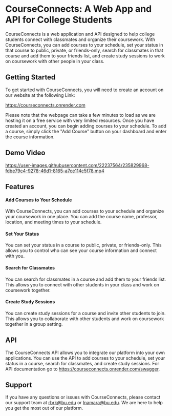 # CourseConnects: A Web App and API for College Students

CourseConnects is a web application and API designed to help college students connect with classmates and organize their coursework. With CourseConnects, you can add courses to your schedule, set your status in that course to public, private, or friends-only, search for classmates in that course and add them to your friends list, and create study sessions to work on coursework with other people in your class.

## Getting Started

To get started with CourseConnects, you will need to create an account on our website at the following Link:

https://courseconnects.onrender.com

Please note that the webpage can take a few minutes to load as we are hosting it on a free service with very limited resources. 
Once you have created an account, you can begin adding courses to your schedule. To add a course, simply click the "Add Course" button on your dashboard and enter the course information.

## Demo Video

https://user-images.githubusercontent.com/22237564/235829968-fdbe79c4-9278-46d1-8165-a7ce114c5f78.mp4


## Features

#### Add Courses to Your Schedule
With CourseConnects, you can add courses to your schedule and organize your coursework in one place. You can add the course name, professor, location, and meeting times to your schedule.

#### Set Your Status
You can set your status in a course to public, private, or friends-only. This allows you to control who can see your course information and connect with you.

#### Search for Classmates
You can search for classmates in a course and add them to your friends list. This allows you to connect with other students in your class and work on coursework together.

#### Create Study Sessions
You can create study sessions for a course and invite other students to join. This allows you to collaborate with other students and work on coursework together in a group setting.

## API

The CourseConnects API allows you to integrate our platform into your own applications. You can use the API to add courses to your schedule, set your status in a course, search for classmates, and create study sessions. For API documentation go to https://courseconnects.onrender.com/swagger.





## Support

If you have any questions or issues with CourseConnects, please contact our support team at rbrk@bu.edu or lnamara@bu.edu. We are here to help you get the most out of our platform.




